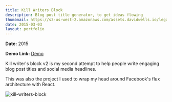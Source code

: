```yaml
---
title: Kill Writers Block
description: Blog post title generator, to get ideas flowing
thumbnail: https://s3-us-west-2.amazonaws.com/assets.davidwells.io/legacy/2015/08/kill-writers-block.png
date: 2015-03-03
layout: portfolio
---
```


**Date:** 2015

**Demo Link:** [Demo](https://s3-us-west-2.amazonaws.com/assets.davidwells.io/demos/kill-writers-block/index.html)

Kill writer's block v2 is my second attempt to help people write engaging blog post titles and social media headlines.

This was also the project I used to wrap my head around Facebook's flux architecture with React.

![kill-writers-block](https://s3-us-west-2.amazonaws.com/assets.davidwells.io/legacy/2015/08/kill-writers-block.png)
